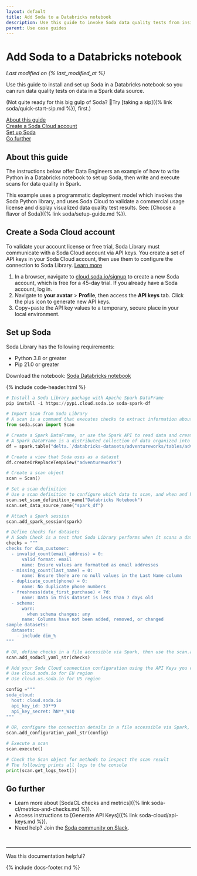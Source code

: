 ```yaml
---
layout: default
title: Add Soda to a Databricks notebook
description: Use this guide to invoke Soda data quality tests from inside a Databricks notebook.
parent: Use case guides
---
```


# Add Soda to a Databricks notebook
*Last modified on {% last_modified_at %}*

Use this guide to install and set up Soda in a Databricks notebook so you can run data quality tests on data in a Spark data source.

(Not quite ready for this big gulp of Soda? 🥤Try [taking a sip]({% link soda/quick-start-sip.md %}), first.)

[About this guide](#about-this-guide)<br />
[Create a Soda Cloud account](#create-a-soda-cloud-account)<br />
[Set up Soda](#set-up-soda)<br />
[Go further](#go-further)<br />

## About this guide

The instructions below offer Data Engineers an example of how to write Python in a Databricks notebook to set up Soda, then write and execute scans for data quality in Spark.

This example uses a programmatic deployment model which invokes the Soda Python library, and uses Soda Cloud to validate a commercial usage license and display visualized data quality test results. See: [Choose a flavor of Soda]({% link soda/setup-guide.md %}).

## Create a Soda Cloud account

To validate your account license or free trial, Soda Library must communicate with a Soda Cloud account via API keys. You create a set of API keys in your Soda Cloud account, then use them to configure the connection to Soda Library. <a href="https://docs.soda.io/soda/about.html">Learn more</a>

1. In a browser, navigate to <a href="https://cloud.soda.io/signup" target="_blank">cloud.soda.io/signup</a> to create a new Soda account, which is free for a 45-day trial. If you already have a Soda account, log in.
2. Navigate to **your avatar** > **Profile**, then access the **API keys** tab. Click the plus icon to generate new API keys. 
3. Copy+paste the API key values to a temporary, secure place in your local environment.

## Set up Soda

Soda Library has the following requirements:
* Python 3.8 or greater
* Pip 21.0 or greater

Download the notebook: <a href="soda-databricks-notebook.ipynb" download>Soda Databricks notebook</a>

{% include code-header.html %}
```python
# Install a Soda Library package with Apache Spark DataFrame
pip install -i https://pypi.cloud.soda.io soda-spark-df

# Import Scan from Soda Library
# A scan is a command that executes checks to extract information about data in a dataset. 
from soda.scan import Scan

# Create a Spark DataFrame, or use the Spark API to read data and create a DataFrame
# A Spark DataFrame is a distributed collection of data organized into named columns which provides a structured and tabular representation of data within the Apache Spark framework. 
df = spark.table("delta.`/databricks-datasets/adventureworks/tables/adventureworks`")

# Create a view that Soda uses as a dataset
df.createOrReplaceTempView("adventureworks")

# Create a scan object
scan = Scan()

# Set a scan definition
# Use a scan definition to configure which data to scan, and when and how to execute the scan.
scan.set_scan_definition_name("Databricks Notebook")
scan.set_data_source_name("spark_df")

# Attach a Spark session
scan.add_spark_session(spark)

# Define checks for datasets
# A Soda Check is a test that Soda Library performs when it scans a dataset in your data source. You can define your checks in-line in the notebook, or define them in a separate checks.yml fail that is accessible by Spark.
checks = """
checks for dim_customer:
  - invalid_count(email_address) = 0:
      valid format: email
      name: Ensure values are formatted as email addresses
  - missing_count(last_name) = 0:
      name: Ensure there are no null values in the Last Name column
  - duplicate_count(phone) = 0:
      name: No duplicate phone numbers
  - freshness(date_first_purchase) < 7d:
      name: Data in this dataset is less than 7 days old
  - schema:
      warn:
        when schema changes: any
      name: Columns have not been added, removed, or changed
sample datasets:
  datasets:
    - include dim_%
"""

# OR, define checks in a file accessible via Spark, then use the scan.add_sodacl_yaml method to retrieve the checks
scan.add_sodacl_yaml_str(checks)

# Add your Soda Cloud connection configuration using the API Keys you created in Soda Cloud
# Use cloud.soda.io for EU region
# Use cloud.us.soda.io for US region

config ="""
soda_cloud:
  host: cloud.soda.io
  api_key_id: 39**9
  api_key_secret: hN**_W1Q
"""

# OR, configure the connection details in a file accessible via Spark, then use the scan.add_configuration_yaml method to retrieve the config
scan.add_configuration_yaml_str(config)

# Execute a scan
scan.execute()

# Check the Scan object for methods to inspect the scan result
# The following prints all logs to the console
print(scan.get_logs_text()) 
```

## Go further

* Learn more about [SodaCL checks and metrics]({% link soda-cl/metrics-and-checks.md %}).
* Access instructions to [Generate API Keys]({% link soda-cloud/api-keys.md %}).
* Need help? Join the <a href="https://community.soda.io/slack" target="_blank"> Soda community on Slack</a>.
<br />

---

Was this documentation helpful?

<!-- LikeBtn.com BEGIN -->
<span class="likebtn-wrapper" data-theme="tick" data-i18n_like="Yes" data-ef_voting="grow" data-show_dislike_label="true" data-counter_zero_show="true" data-i18n_dislike="No"></span>
<script>(function(d,e,s){if(d.getElementById("likebtn_wjs"))return;a=d.createElement(e);m=d.getElementsByTagName(e)[0];a.async=1;a.id="likebtn_wjs";a.src=s;m.parentNode.insertBefore(a, m)})(document,"script","//w.likebtn.com/js/w/widget.js");</script>
<!-- LikeBtn.com END -->

{% include docs-footer.md %}